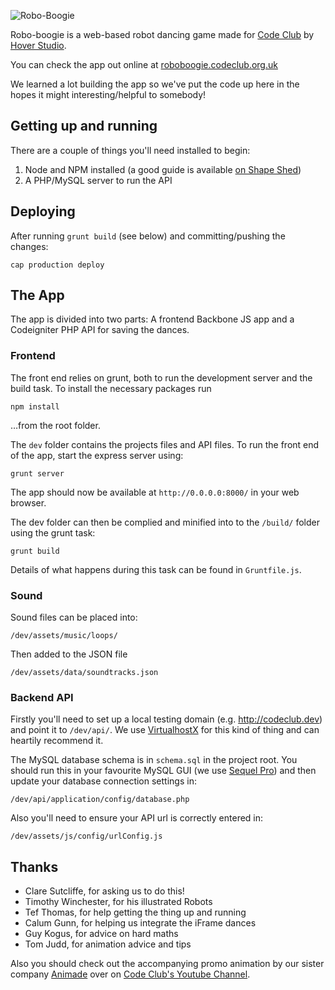 ![Robo-Boogie](https://roboboogie.codeclub.org.uk/assets/img/logo%401x.png)

Robo-boogie is a web-based robot dancing game made for [Code Club](https://www.codeclub.org.uk) by [Hover Studio](http://hoverstud.io).

You can check the app out online at [roboboogie.codeclub.org.uk](https://roboboogie.codeclub.org.uk)

We learned a lot building the app so we've put the code up here in the hopes it might interesting/helpful to somebody!

## Getting up and running

There are a couple of things you'll need installed to begin:

1. Node and NPM installed (a good guide is available [on Shape Shed](http://shapeshed.com/setting-up-nodejs-and-npm-on-mac-osx/))
2. A PHP/MySQL server to run the API

## Deploying

After running `grunt build` (see below) and committing/pushing the changes:

```
cap production deploy
```

## The App

The app is divided into two parts: A frontend Backbone JS app and a Codeigniter PHP API for saving the dances.

### Frontend

The front end relies on grunt, both to run the development server and the build task. To install the necessary packages run

    npm install

…from the root folder.

The `dev` folder contains the projects files and API files. To run the front end of the app, start the express server using:

    grunt server

The app should now be available at `http://0.0.0.0:8000/` in your web browser.

The dev folder can then be complied and minified into to the `/build/` folder using the grunt task:

    grunt build

Details of what happens during this task can be found in `Gruntfile.js`.

### Sound

Sound files can be placed into:

    /dev/assets/music/loops/

Then added to the JSON file

    /dev/assets/data/soundtracks.json

### Backend API

Firstly you'll need to set up a local testing domain (e.g. http://codeclub.dev) and point it to `/dev/api/`. We use [VirtualhostX](https://clickontyler.com/virtualhostx/) for this kind of thing and can heartily recommend it.

The MySQL database schema is in `schema.sql` in the project root. You should run this in your favourite MySQL GUI (we use [Sequel Pro](http://www.sequelpro.com/)) and then update your database connection settings in:

    /dev/api/application/config/database.php

Also you'll need to ensure your API url is correctly entered in:

    /dev/assets/js/config/urlConfig.js


## Thanks

- Clare Sutcliffe, for asking us to do this!
- Timothy Winchester, for his illustrated Robots
- Tef Thomas, for help getting the thing up and running
- Calum Gunn, for helping us integrate the iFrame dances
- Guy Kogus, for advice on hard maths
- Tom Judd, for animation advice and tips

Also you should check out the accompanying promo animation by our sister company [Animade](http://animade.tv) over on [Code Club's Youtube Channel](http://www.youtube.com/watch?v=sGtaIJTPbWU).



